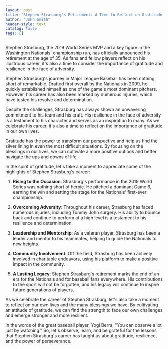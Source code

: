 ```yaml
---
layout: post
title: "Stephen Strasburg's Retirement: A Time to Reflect on Gratitude and Resilience"
author: "John Smith"
header-style: text
catalog: false
tags: []
---
```


Stephen Strasburg, the 2019 World Series MVP and a key figure in the Washington Nationals' championship run, has officially announced his retirement at the age of 35. As fans and fellow players reflect on his illustrious career, it's also a time to consider the importance of gratitude and resilience in the face of adversity.

Stephen Strasburg's journey in Major League Baseball has been nothing short of remarkable. Drafted first overall by the Nationals in 2009, he quickly established himself as one of the game's most dominant pitchers. However, his career has also been marked by numerous injuries, which have tested his resolve and determination.

Despite the challenges, Strasburg has always shown an unwavering commitment to his team and his craft. His resilience in the face of adversity is a testament to his character and serves as an inspiration to many. As we celebrate his career, it's also a time to reflect on the importance of gratitude in our own lives.

Gratitude has the power to transform our perspective and help us find the silver lining in even the most difficult situations. By focusing on the blessings in our lives, we can cultivate a more positive outlook and better navigate the ups and downs of life.

In the spirit of gratitude, let's take a moment to appreciate some of the highlights of Stephen Strasburg's career:

1. **Rising to the Occasion**: Strasburg's performance in the 2019 World Series was nothing short of heroic. He pitched a dominant Game 6, earning the win and setting the stage for the Nationals' first-ever championship.

2. **Overcoming Adversity**: Throughout his career, Strasburg has faced numerous injuries, including Tommy John surgery. His ability to bounce back and continue to perform at a high level is a testament to his resilience and determination.

3. **Leadership and Mentorship**: As a veteran player, Strasburg has been a leader and mentor to his teammates, helping to guide the Nationals to new heights.

4. **Community Involvement**: Off the field, Strasburg has been actively involved in charitable endeavors, using his platform to make a positive impact in the community.

5. **A Lasting Legacy**: Stephen Strasburg's retirement marks the end of an era for the Nationals and for baseball fans everywhere. His contributions to the sport will not be forgotten, and his legacy will continue to inspire future generations of players.

As we celebrate the career of Stephen Strasburg, let's also take a moment to reflect on our own lives and the many blessings we have. By cultivating an attitude of gratitude, we can find the strength to face our own challenges and emerge stronger and more resilient.

In the words of the great baseball player, Yogi Berra, "You can observe a lot just by watching." So, let's observe, learn, and be grateful for the lessons that Stephen Strasburg's career has taught us about gratitude, resilience, and the power of perseverance.